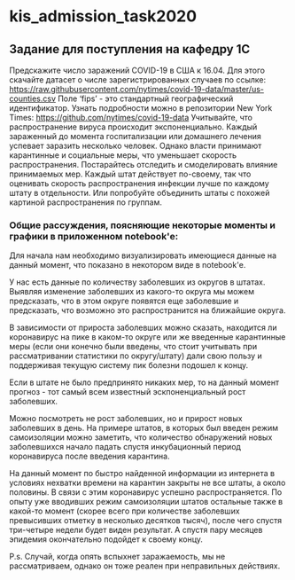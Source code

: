 # kis_admission_task2020
## Задание для поступления на кафедру 1С

Предскажите число заражений COVID-19 в США к 16.04.
Для этого скачайте датасет о числе зарегистрированных случаев по ссылке: https://raw.githubusercontent.com/nytimes/covid-19-data/master/us-counties.csv
Поле ‘fips’ - это стандартный географический идентификатор. Узнать подробности можно в репозитории New York Times: https://github.com/nytimes/covid-19-data
Учитывайте, что распространение вируса происходит экспоненциально. Каждый зараженный до момента госпитализации или домашнего лечения успевает заразить несколько человек. Однако власти принимают карантинные и социальные меры, что уменьшает скорость распространения. Постарайтесь отследить и смоделировать влияние принимаемых мер. Каждый штат действует по-своему, так что оценивать скорость распространения инфекции лучше по каждому штату в отдельности. Или попробуйте объединить штаты с похожей картиной распространения по группам.


### Общие рассуждения, поясняющие некоторые моменты и графики в приложенном notebook'е:
Для начала нам необходимо визуализировать имеющиеся данные на данный момент, что показано в некотором виде в notebook'е.

У нас есть данные по количеству заболевших из округов в штатах. Выявляя изменение заболевших из какого-то округа мы можем предсказать, что в этом округе появятся еще заболевшие и предсказать, что возможно это распространится на ближайшие округа.

В зависимости от прироста заболевших можно сказать, находится ли коронавирус на пике в каком-то округе или же введенные карантинные меры (если они конечно были введены, что стоит учитывать при рассматривании статистики по округу/штату) дали свою пользу и поддерживая текущую систему пик болезни подошел к концу.

Если в штате не было предпринято никаких мер, то на данный момент прогноз - тот самый всем известный эскпоненциальный рост заболевших.

Можно посмотреть не рост заболевших, но и прирост новых заболевших в день. На примере штатов, в которых был введен режим самоизоляции можно заметить, что количество обнаружений новых заболевшихся начало падать спустя инкубационный период коронавируса после введения карантина.

На данный момент по быстро найденной информации из интернета в условиях нехватки времени на карантин закрыты не все штаты, а около половины. В связи с этим коронавирус успешно распространяется. По опыту уже вводивших режим самоизоляции штатов остальные также в какой-то момент (скорее всего при количестве заболевших превысивших отметку в несколько десятков тысяч), после чего спустя три-четыре недели будет виден результат. А спустя пару месяцев эпидемия окончательно подойдет к своему концу.

P.s. Случай, когда опять вспыхнет заражаемость, мы не рассматриваем, однако он тоже реален при неправильных действиях.
